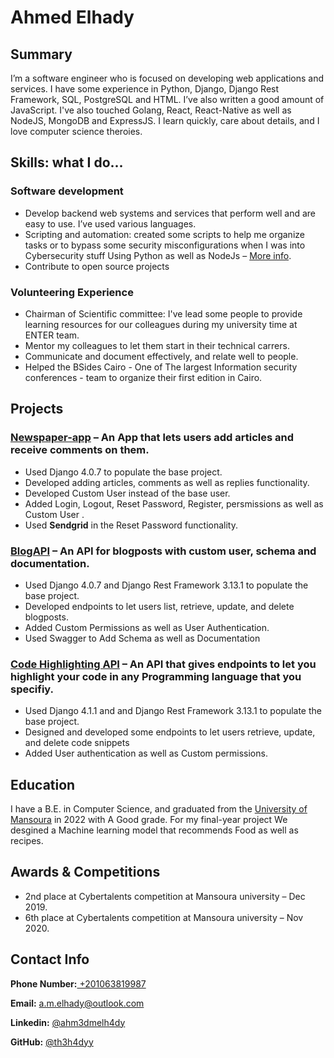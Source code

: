 # Ahmed Elhady


## Summary

I’m a software engineer who is focused on developing web applications and services.
I have some experience in Python, Django, Django Rest Framework, SQL, PostgreSQL and HTML. I’ve also written a good amount of JavaScript. I've also touched Golang, React, React-Native as well as NodeJS, MongoDB and ExpressJS. I learn quickly, care about details, and I love computer science theroies.


## Skills: what I do...

### Software development

* Develop backend web systems and services that perform well and are easy to use. I’ve used various languages.
* Scripting and automation: created some scripts to help me organize tasks or to bypass some security misconfigurations when I was into Cybersecurity stuff Using Python as well as NodeJs &ndash; [More info](https://github.com/th3h4dyy/).
* Contribute to open source projects

### Volunteering Experience

* Chairman of Scientific committee: I've lead some people to provide learning resources for our colleagues during my university time at ENTER team.
* Mentor my colleagues to let them start in their technical carrers.
* Communicate and document effectively, and relate well to people.
* Helped the BSides Cairo - One of The largest Information security conferences - team to organize their first edition in Cairo.



## Projects

### [Newspaper-app](https://github.com/th3h4dyy/newspaper-app)  &ndash; An App that lets users add articles and receive comments on them.

* Used Django 4.0.7 to populate the base project.
* Developed adding articles, comments as well as replies functionality.
* Developed Custom User instead of the base user.
* Added Login, Logout, Reset Password, Register, persmissions as well as Custom User .
* Used **Sendgrid** in the Reset Password functionality.

### [BlogAPI](https://github.com/th3h4dyy/blog-api) &ndash; An API for blogposts with custom user, schema and documentation.

* Used Django 4.0.7 and Django Rest Framework 3.13.1 to populate the base project.
* Developed endpoints to let users list, retrieve, update, and delete blogposts.
* Added Custom Permissions as well as User Authentication.
* Used Swagger to Add Schema as well as Documentation

### [Code Highlighting API](https://github.com/th3h4dyy/code-highlighting-api) &ndash; An API that gives endpoints to let you highlight your code in any Programming language that you specifiy.

* Used Django 4.1.1 and and Django Rest Framework 3.13.1 to populate the base project.
* Designed and developed some endpoints to let users retrieve, update, and delete code snippets
* Added User authentication as well as Custom permissions.



## Education

I have a B.E. in Computer Science, and graduated from the [University of Mansoura](https://www.mans.edu.eg/en) in 2022 with A Good grade. For my final-year project We desgined a Machine learning model that recommends Food as well as recipes.


## Awards & Competitions
* 2nd place at Cybertalents competition at Mansoura university &ndash; Dec 2019.
* 6th place at Cybertalents competition at Mansoura university &ndash; Nov 2020.



## Contact Info
<div>
<p><strong>Phone Number:</strong><a href="tel:+201063819987"> +201063819987</a></p>
<p><strong>Email:</strong> <a href="mailto:a.m.elhady@outlook.com">a.m.elhady@outlook.com</a></p>
<p><strong>Linkedin:</strong> <a href="https://www.linkedin.com/in/ahm3dmelh4dy/">@ahm3dmelh4dy</a></p>
<p><strong>GitHub:</strong> <a href="https://github.com/th3h4dyy/">@th3h4dyy</a></p>
</div>

